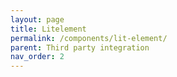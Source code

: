 ```yaml
---
layout: page
title: Litelement
permalink: /components/lit-element/
parent: Third party integration
nav_order: 2
---
```

